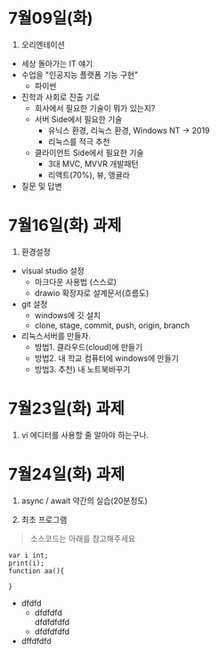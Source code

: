 # 7월09일(화) 
1. 오리엔테이션
  - 세상 돌아가는 IT 얘기
  - 수업을 "인공지능 플랫폼 기능 구현"
    - 파이썬
  - 진학과 사회로 진출 기로
    - 회사에서 필요한 기술이 뭐가 있는지?
    - 서버 Side에서 필요한 기술
      - 유닉스 환경, 리눅스 환경, Windows NT -> 2019
      - 리눅스를 적극 추천
    - 클라이언트 Side에서 필요한 기술
      - 3대 MVC, MVVR 개발패턴
      - 리액트(70%), 뷰, 앵귤라
  - 질문 및 답변

# 7월16일(화) 과제
1. 환경설정
  - visual studio 설정
    - 마크다운 사용법 (스스로)
    - drawio 확장자로 설계문서(흐름도)
  - git 설정
    - windows에 깃 설치
    - clone, stage, commit, push, origin, branch 
  - 리눅스서버를 만들자.
    - 방법1. 클라우드(cloud)에 만들기
    - 방법2. 내 학교 컴퓨터에 windows에 만들기
    - 방법3. 추천) 내 노트북바꾸기

# 7월23일(화) 과제
1. vi 에디터를 사용할 줄 알아야 하는구나.

# 7월24일(화) 과제
1. async / await 약간의 실습(20분정도)


2. 최초 프로그램
> 소스코드는 아래를 참고해주세요

```
var i int;
print(i);
function aa(){

}
```

* dfdfd 
  * dfdfdfd   
    dfdfdfdfd
  * dfdfdfdfd
* dffdfdfd
